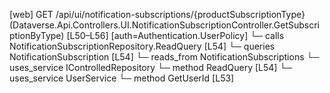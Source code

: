 [web] GET /api/ui/notification-subscriptions/{productSubscriptionType}  (Dataverse.Api.Controllers.UI.NotificationSubscriptionController.GetSubscriptionByType)  [L50–L56] [auth=Authentication.UserPolicy]
  └─ calls NotificationSubscriptionRepository.ReadQuery [L54]
  └─ queries NotificationSubscription [L54]
    └─ reads_from NotificationSubscriptions
  └─ uses_service IControlledRepository<NotificationSubscription>
    └─ method ReadQuery [L54]
  └─ uses_service UserService
    └─ method GetUserId [L53]

